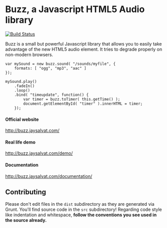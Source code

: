# Buzz, a Javascript HTML5 Audio library

[![Build Status](https://travis-ci.org/felipebenevides/buzz.png?branch=master)](https://travis-ci.org/felipebenevides/buzz)

Buzz is a small but powerful Javascript library that allows you to easily take advantage of the new HTML5 audio element. It tries to degrade properly on non-modern browsers.

    var mySound = new buzz.sound( "/sounds/myfile", {
        formats: [ "ogg", "mp3", "aac" ]
    });

    mySound.play()
        .fadeIn()
        .loop()
        .bind( "timeupdate", function() {
            var timer = buzz.toTimer( this.getTime() );
            document.getElementById( "timer" ).innerHTML = timer;
        });

#### Official website
http://buzz.jaysalvat.com/

#### Real life demo
http://buzz.jaysalvat.com/demo/

#### Documentation
http://buzz.jaysalvat.com/documentation/

## Contributing

Please don't edit files in the `dist` subdirectory as they are generated via Grunt. You'll find source code in the `src` subdirectory!
Regarding code style like indentation and whitespace, **follow the conventions you see used in the source already.**
